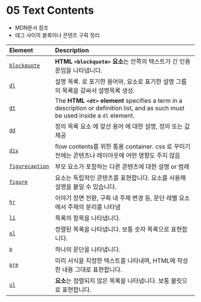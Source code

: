 # 05 Text Contents

* MDN문서 참조
* 태그 사이의 블록이나 콘텐츠 구획 정리

| Element | Description |
| :--- | :--- |
| [`blockquote`](https://developer.mozilla.org/en-US/docs/Web/HTML/Element/blockquote) | **HTML `<blockquote>` 요소**는 안쪽의 텍스트가 긴 인용문임을 나타냅니다. |
| [`dl`](https://developer.mozilla.org/en-US/docs/Web/HTML/Element/dl) | 설명 목록. 로 포기한 용어와,  요소로 표기한 설명 그룹의 목록을 감싸서 설명목록 생성. |
| [`dt`](https://developer.mozilla.org/en-US/docs/Web/HTML/Element/dt) | The **HTML `<dt>` element** specifies a term in a description or definition list, and as such must be used inside a `dl` element. |
| [`dd`](https://developer.mozilla.org/en-US/docs/Web/HTML/Element/dd) | 정의 목록 요소 에 앞선 용어 에 대한 설명, 정의 또는 값 제공 |
| [`div`](https://developer.mozilla.org/en-US/docs/Web/HTML/Element/div) | flow contents를 위한 통용 container. css 로 꾸미기 전에는 콘텐츠나 레이아웃에 어떤 영향도 주지 않음 |
| [`figurecaption`](https://developer.mozilla.org/en-US/docs/Web/HTML/Element/figcaption) | 부모  요소가 포함하는 다른 콘텐츠에 대한 설명 or 범례 |
| [`figure`](https://developer.mozilla.org/en-US/docs/Web/HTML/Element/figure) |  요소는 독립적인 콘텐츠를 표현합니다.  요소를 사용해 설명을 붙일 수 있습니다. |
| [`hr`](https://developer.mozilla.org/en-US/docs/Web/HTML/Element/hr) | 이야기 장면 전환, 구획 내 주제 변경 등, 문단 레벨 요소에서 주제의 분리를 나타냄 |
| [`li`](https://developer.mozilla.org/en-US/docs/Web/HTML/Element/li) | 목록의 항목을 나타냅니다. |
| [`ol`](https://developer.mozilla.org/en-US/docs/Web/HTML/Element/ol) | 정렬된 목록을 나타냅니다. 보통 숫자 목록으로 표현합니다. |
| [`p`](https://developer.mozilla.org/en-US/docs/Web/HTML/Element/p) | 하나의 문단을 나타냅니다. |
| [`pre`](https://developer.mozilla.org/en-US/docs/Web/HTML/Element/pre) | 미리 서식을 지정한 텍스트를 나타내며, HTML에 작성한 내용 그대로 표현합니다. |
| [`ul`](https://developer.mozilla.org/en-US/docs/Web/HTML/Element/ul) | **요소**는 정렬되지 않은 목록을 나타냅니다. 보통 불릿으로 표현합니다. |

